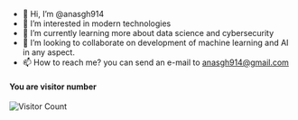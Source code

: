 - 👋 Hi, I’m @anasgh914
- 👀 I’m interested in modern technologies 
- 🌱 I’m currently learning more about data science and cybersecurity 
- 💞️ I’m looking to collaborate on development of machine learning and AI in any aspect.
- 📫 How to reach me?  you can send an e-mail to anasgh914@gmail.com

<!---
anasgh914/anasgh914 is a ✨ special ✨ repository because its `README.md` (this file) appears on your GitHub profile.
You can click the Preview link to take a look at your changes.
--->



#### You are visitor number 

![Visitor Count](https://profile-counter.glitch.me/anasgh914/count.svg)
